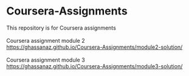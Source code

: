 # Coursera-Assignments
This repository is for Coursera assignments<br><br>
Coursera assignment module 2<br>
https://ghassanaz.github.io/Coursera-Assignments/module2-solution/ <br><br>
Coursera assignment module 3<br>
https://ghassanaz.github.io/Coursera-Assignments/module3-solution/
